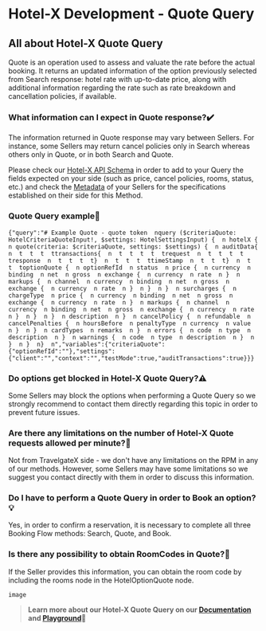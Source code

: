 ﻿---
sidebar_position: 1
---

# Hotel-X Development - Quote Query

## All about Hotel-X Quote Query
Quote is an operation used to assess and valuate the rate before the actual booking. It returns an updated information of the option previously selected from Search response: hotel rate with up-to-date price, along with additional information regarding the rate such as rate breakdown and cancellation policies, if available.

### What information can I expect in Quote response?✔️
The information returned in Quote response may vary between Sellers. For instance, some Sellers may return cancel policies only in Search whereas others only in Quote, or in both Search and Quote.

Please check our [Hotel-X API Schema](https://api.travelgatex.com/playground) in order to add to your Query the fields expected on your side (such as price, cancel policies, rooms, status, etc.) and check the [Metadata](https://knowledge.travelgate.com/hotel-x-development-metadata) of your Sellers for the specifications established on their side for this Method.



### Quote Query example📑
```
{"query":"# Example Quote - quote token  nquery ($criteriaQuote: HotelCriteriaQuoteInput!, $settings: HotelSettingsInput) {  n hotelX {  n quote(criteria: $criteriaQuote, settings: $settings) {  n auditData{  n  t  t  t  ttransactions{  n  t  t  t  t  trequest  n  t  t  t  t  tresponse  n  t  t  t  t}  n  t  t  t  ttimeStamp  n  t  t  t}  n  t  t  toptionQuote {  n optionRefId  n status  n price {  n currency  n binding  n net  n gross  n exchange {  n currency  n rate  n }  n markups {  n channel  n currency  n binding  n net  n gross  n exchange {  n currency  n rate  n }  n }  n }  n surcharges {  n chargeType  n price {  n currency  n binding  n net  n gross  n exchange {  n currency  n rate  n }  n markups {  n channel  n currency  n binding  n net  n gross  n exchange {  n currency  n rate  n }  n }  n }  n description  n }  n cancelPolicy {  n refundable  n cancelPenalties {  n hoursBefore  n penaltyType  n currency  n value  n }  n }  n cardTypes  n remarks  n }  n errors {  n code  n type  n description  n }  n warnings {  n code  n type  n description  n }  n }  n }  n}  n","variables":{"criteriaQuote":{"optionRefId":""},"settings":{"client":"","context":"","testMode":true,"auditTransactions":true}}}
```
### Do options get blocked in Hotel-X Quote Query?⚠️
Some Sellers may block the options when performing a Quote Query so we strongly recommend to contact them directly regarding this topic in order to prevent future issues.

### Are there any limitations on the number of Hotel-X Quote requests allowed per minute?🔢
Not from TravelgateX side - we don't have any limitations on the RPM in any of our methods. However, some Sellers may have some limitations so we suggest you contact directly with them in order to discuss this information.

### Do I have to perform a Quote Query in order to Book an option?💡
Yes, in order to confirm a reservation, it is necessary to complete all three Booking Flow methods: Search, Quote, and Book.

### Is there any possibility to obtain RoomCodes in Quote?🏨
If the Seller provides this information, you can obtain the room code by including the rooms node in the HotelOptionQuote node.

```
image
```


>**Learn more about our Hotel-X Quote Query on our [Documentation](https://docs.travelgatex.com/connectiontypesbuyers/hotel-x/methods/bookingflow/quote/) and [Playground](https://api.travelgatex.com/playground)🚀**


 